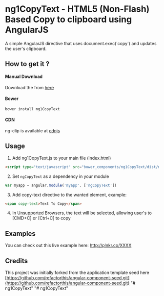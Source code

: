 ng1CopyText - HTML5 (Non-Flash) Based Copy to clipboard using AngularJS
=======

A simple AngularJS directive that uses document.exec('copy') and updates the user's clipboard.


## How to get it ? 

#### Manual Download
Download the from [here](https://github.com/agupta330/ng1CopyText/releases)

#### Bower 
```
bower install ng1CopyText
```
<!--
#### Npm
```
npm install ng1CopyText
```
-->

#### CDN
ng-clip is available at [cdnjs](http://www.cdnjs.com/libraries/ng1CopyText)


## Usage

1. Add ng1CopyText.js to your main file (index.html)
  ```html
  <script type="text/javascript" src="bower_components/ng1CopyText/dist/ng1CopyText.js"></script>
  ```

2. Set `ngCopyText` as a dependency in your module
  ```javascript
  var myapp = angular.module('myapp', ['ngCopyText'])
  ```

3. Add copy-text directive to the wanted element, example:
  ```html
  <span copy-text>Text To Copy</span>
  ```

4. In Unsupported Browsers, the text will be selected, allowing user's to [CMD+C] or [Ctrl+C] to copy


## Examples
You can check out this live example here: http://plnkr.co/XXXX 


## Credits
This project was initially forked from the application template seed here
[https://github.com/refactorthis/angular-component-seed.git](https://github.com/refactorthis/angular-component-seed.git)
"# ng1CopyText" 
"# ng1CopyText" 

